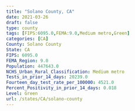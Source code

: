 ```yaml
---
title: "Solano County, CA"
date: 2021-03-26
draft: false
type: county
tags: [FIPS:6095.0,FEMA:9.0,Medium metro,Green]
categories: [CA]
County: Solano County
State: CA
FIPS: 6095.0
FEMA_Region: 9.0
Population: 447643.0
NCHS_Urban_Rural_Classification: Medium metro
Tests_in_prior_14_days: 20239.0
Fourteen_day_test_rate_per_100000: 4521.0
Percent_Positivity_in_prior_14_days: 0.018
Level: Green
url: /states/CA/solano-county
---
```



